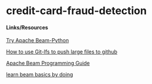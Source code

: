 # credit-card-fraud-detection

#### Links/Resources
[Try Apache Beam-Python](https://colab.research.google.com/github/apache/beam/blob/master/examples/notebooks/get-started/try-apache-beam-py.ipynb#scrollTo=GOOk81Jj_yUy)

[How to use Git-lfs to push large files to github](https://medium.com/junior-dev/how-to-use-git-lfs-large-file-storage-to-push-large-files-to-github-41c8db1e2d65)

[Apache Beam Programming Guide](https://beam.apache.org/documentation/programming-guide/)

[learn beam basics by doing](https://colab.research.google.com/github/apache/beam/blob/master/examples/notebooks/get-started/learn_beam_basics_by_doing.ipynb#scrollTo=nRYxclPaJArp)